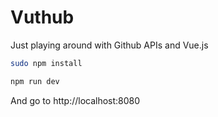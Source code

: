 # Vuthub
Just playing around with Github APIs and Vue.js

```bash
sudo npm install

npm run dev

```

And go to http://localhost:8080
